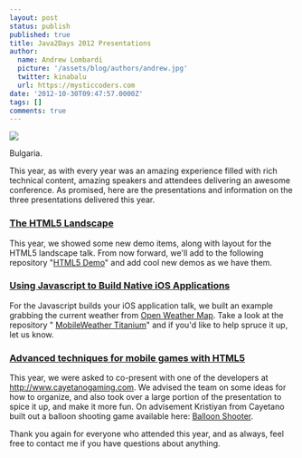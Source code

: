 ```yaml
---
layout: post
status: publish
published: true
title: Java2Days 2012 Presentations
author:
  name: Andrew Lombardi
  picture: '/assets/blog/authors/andrew.jpg'
  twitter: kinabalu
  url: https://mysticcoders.com
date: '2012-10-30T09:47:57.0000Z'
tags: []
comments: true
---
```

<a href="http://www.flickr.com/photos/kinabalu/sets/72157631889108228/"><img src="https://farm9.staticflickr.com/8464/8138802052_dd2cf9456f_c.jpg" border="0" /></a>

Bulgaria.

This year, as with every year was an amazing experience filled with rich technical content, amazing speakers and attendees delivering an awesome conference.  As promised, here are the presentations and information on the three presentations delivered this year.

<h3><a href="https://s3.amazonaws.com/mysticweb-bucket/presentations/java2days_2012/The+HTML5+Landscape+-+java2days+2012.pdf">The HTML5 Landscape</a></h3>
This year, we showed some new demo items, along with layout for the HTML5 landscape talk.  From now forward, we'll add to the following repository
"<a href="https://github.com/kinabalu/html5demo">HTML5 Demo</a>" and add cool new demos as we have them.

<h3><a href="https://s3.amazonaws.com/mysticweb-bucket/presentations/java2days_2012/Using+Javascript+to+Build+Native+iOS+Applications+-+java2days+2012.pdf">Using Javascript to Build Native iOS Applications</a></h3>
For the Javascript builds your iOS application talk, we built an example grabbing the current weather from <a href="http://openweathermap.org" rel="nofollow">Open Weather Map</a>.  Take a look at the repository "
<a href="https://github.com/kinabalu/mobileweather">MobileWeather Titanium</a>" and if you'd like to help spruce it up, let us know.

<h3><a href="https://s3.amazonaws.com/mysticweb-bucket/presentations/java2days_2012/Advanced+techniques+for+mobile+games+with+HTML5+-+java2days+2012.pdf">Advanced techniques for mobile games with HTML5</a></h3>
This year, we were asked to co-present with one of the developers at <a href="http://www.cayetanogaming.com" rel="nofollow">http://www.cayetanogaming.com</a>.  We advised the team on some ideas for how to organize, and also took over a large portion of the presentation to spice it up, and make it more fun.  On advisement Kristiyan from Cayetano built out a balloon shooting game available here: <a href="https://github.com/kinabalu/balloonshooter">Balloon Shooter</a>.

Thank you again for everyone who attended this year, and as always, feel free to contact me if you have questions about anything.


